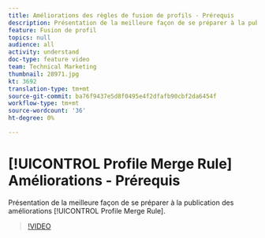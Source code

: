 ```yaml
---
title: Améliorations des règles de fusion de profils - Prérequis
description: Présentation de la meilleure façon de se préparer à la publication des améliorations des règles de fusion de Profil.
feature: Fusion de profil
topics: null
audience: all
activity: understand
doc-type: feature video
team: Technical Marketing
thumbnail: 28971.jpg
kt: 3692
translation-type: tm+mt
source-git-commit: ba76f9437e5d8f0495e4f2dfafb90cbf2da6454f
workflow-type: tm+mt
source-wordcount: '36'
ht-degree: 0%

---
```



# [!UICONTROL Profile Merge Rule] Améliorations - Prérequis

Présentation de la meilleure façon de se préparer à la publication des améliorations [!UICONTROL Profile Merge Rule].

>[!VIDEO](https://video.tv.adobe.com/v/28971/?quality=12)
